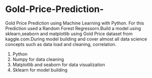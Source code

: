 # Gold-Price-Prediction-
 Gold Price Prediction using Machine Learning with Python. For this Prediction used a Random Forest Regressorn.Build a model using sklearn,seaborn and   matplotlib using Gold Price dataset from kaggle.com.During model building and cover almost all data science concepts such as data load and cleaning, correlation.
 
 
1)  Python
2)  Numpy  for data cleaning
3)  Matplotlib and seaborn for data visualization
4)  Sklearn for model building
